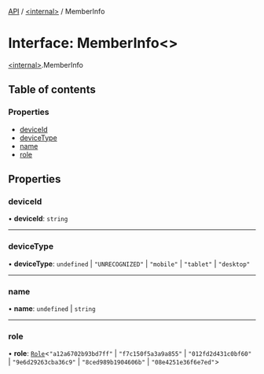 [API](../README.md) / [\<internal\>](../modules/internal_.md) / MemberInfo

# Interface: MemberInfo\<\>

[\<internal\>](../modules/internal_.md).MemberInfo

## Table of contents

### Properties

- [deviceId](internal_.MemberInfo.md#deviceid)
- [deviceType](internal_.MemberInfo.md#devicetype)
- [name](internal_.MemberInfo.md#name)
- [role](internal_.MemberInfo.md#role)

## Properties

### deviceId

• **deviceId**: `string`

___

### deviceType

• **deviceType**: `undefined` \| ``"UNRECOGNIZED"`` \| ``"mobile"`` \| ``"tablet"`` \| ``"desktop"``

___

### name

• **name**: `undefined` \| `string`

___

### role

• **role**: [`Role`](internal_.Role.md)\<``"a12a6702b93bd7ff"`` \| ``"f7c150f5a3a9a855"`` \| ``"012fd2d431c0bf60"`` \| ``"9e6d29263cba36c9"`` \| ``"8ced989b1904606b"`` \| ``"08e4251e36f6e7ed"``\>
